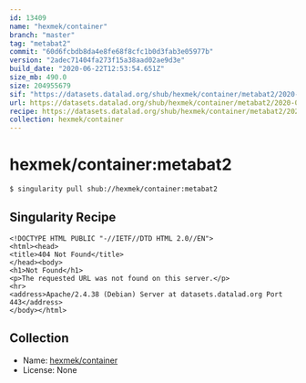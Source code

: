 ```yaml
---
id: 13409
name: "hexmek/container"
branch: "master"
tag: "metabat2"
commit: "60d6fcbdb8da4e8fe68f8cfc1b0d3fab3e05977b"
version: "2adec71404fa273f15a38aad02ae9d3e"
build_date: "2020-06-22T12:53:54.651Z"
size_mb: 490.0
size: 204955679
sif: "https://datasets.datalad.org/shub/hexmek/container/metabat2/2020-06-22-60d6fcbd-2adec714/2adec71404fa273f15a38aad02ae9d3e.sif"
url: https://datasets.datalad.org/shub/hexmek/container/metabat2/2020-06-22-60d6fcbd-2adec714/
recipe: https://datasets.datalad.org/shub/hexmek/container/metabat2/2020-06-22-60d6fcbd-2adec714/Singularity
collection: hexmek/container
---
```


# hexmek/container:metabat2

```bash
$ singularity pull shub://hexmek/container:metabat2
```

## Singularity Recipe

```singularity
<!DOCTYPE HTML PUBLIC "-//IETF//DTD HTML 2.0//EN">
<html><head>
<title>404 Not Found</title>
</head><body>
<h1>Not Found</h1>
<p>The requested URL was not found on this server.</p>
<hr>
<address>Apache/2.4.38 (Debian) Server at datasets.datalad.org Port 443</address>
</body></html>
```

## Collection

 - Name: [hexmek/container](https://github.com/hexmek/container)
 - License: None

